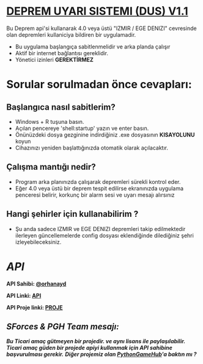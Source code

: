 # [DEPREM UYARI SISTEMI (DUS) V1.1](https://github.com/SForces/Deprem-Uyari-Sistemi/releases/tag/D.U.S_1.1)
Bu Deprem api'si kullanarak 4.0 veya üstü "IZMIR / EGE DENIZI" cevresinde olan depremleri kullaniciya bildiren bir uygulamadir.
* Bu uygulama başlangıça sabitlenmelidir ve arka planda çalışır
* Aktif bir internet bağlantısı gereklidir.
* Yönetici izinleri **GEREKTİRMEZ**
# Sorular sorulmadan önce cevapları:
## Başlangıca nasıl sabitlerim?
* Windows + R tuşuna basın.
* Açılan pencereye 'shell:startup' yazın ve enter basın.
* Önünüzdeki dosya gezginine indirdiğiniz .exe dosyasının **KISAYOLUNU** koyun 
* Cihazınızı yeniden başlattığınızda otomatik olarak açılacaktır.
## Çalışma mantığı nedir?
* Program arka planınızda çalışarak depremleri sürekli kontrol eder.
* Eğer 4.0 veya üstü bir deprem tespit edilirse ekranınızda uygulama penceresi belirir, korkunç bir alarm sesi ve uyarı mesajı alırsınız
## Hangi şehirler için kullanabilirim ?
* Şu anda sadece IZMIR ve EGE DENIZI depremleri takip edilmektedir ilerleyen güncellemelerde config dosyası eklendiğinde dilediğiniz şehri izleyebileceksiniz.

# _API_
**API Sahibi: [@orhanayd](https://github.com/orhanayd)**

**API Linki: [API](https://api.orhanaydogdu.com.tr/deprem/kandilli/live)**

**API Proje linki: [PROJE](https://github.com/orhanayd/kandilli-rasathanesi-api)**

## _**SForces & PGH Team mesajı:**_
_**Bu Ticari amaç gütmeyen bir projedir. ve aynı lisans ile paylaşılabilir. Ticari amaç güden bir projede apiyi kullanmak için API sahibine başvurulması gerekir.**_
_**Diğer projemiz olan [PythonGameHub](https://github.com/SForces/PythonGameHub/)'a baktın mı ?**_
